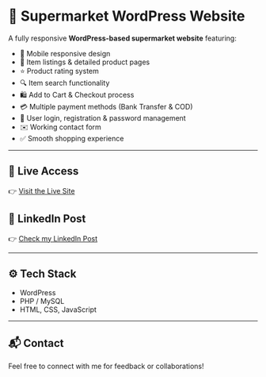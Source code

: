 # 🛒 Supermarket WordPress Website

A fully responsive **WordPress-based supermarket website** featuring:

- 📱 Mobile responsive design  
- 🛒 Item listings & detailed product pages  
- ⭐ Product rating system  
- 🔍 Item search functionality  
- 🛍️ Add to Cart & Checkout process  
- 💳 Multiple payment methods (Bank Transfer & COD)  
- 🔑 User login, registration & password management  
- ✉️ Working contact form  
- ✅ Smooth shopping experience  

---

## 🔗 Live Access  
👉 [Visit the Live Site](https://xtramarket.infinityfree.me/)  

## 🔗 LinkedIn Post  
👉 [Check my LinkedIn Post](PASTE-YOUR-LINKEDIN-POST-LINK-HERE)  


---

## ⚙️ Tech Stack  
- WordPress  
- PHP / MySQL  
- HTML, CSS, JavaScript  

---

## 📬 Contact  
Feel free to connect with me for feedback or collaborations!  
